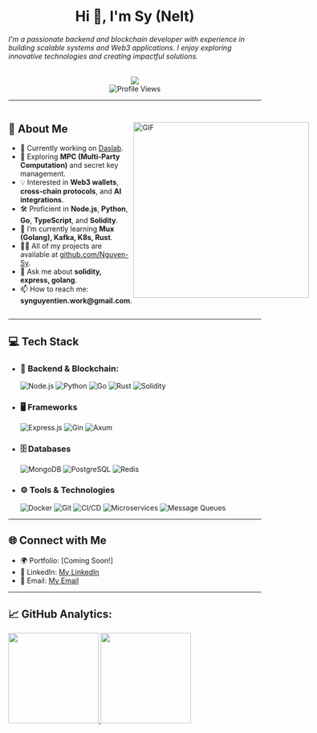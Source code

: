 <h1 align="center">Hi 👋, I'm Sy (Nelt)</h1>
<h6>I'm a passionate backend and blockchain developer with experience in building scalable systems and Web3 applications. I enjoy exploring innovative technologies and creating impactful solutions.</h6>

<div align="center">
  <img src="https://user-images.githubusercontent.com/22107794/139580686-887df369-edb8-4bc8-b607-4fbf6d7e4866.gif">
</div>

<div align="center">
  <img src="https://komarev.com/ghpvc/?username=Nguyen-Sy&color=blue" alt="Profile Views" />
</div>

---

<div style="display: flex; align-items: center; justify-content: space-between;">
  <div>
    <h2>🚀 About Me</h2>
    <ul>
      <li>🔭 Currently working on <a href="https://github.com/Daslab">Daslab</a>.</li>
      <li>🌱 Exploring <b>MPC (Multi-Party Computation)</b> and secret key management.</li>
      <li>💡 Interested in <b>Web3 wallets</b>, <b>cross-chain protocols</b>, and <b>AI integrations</b>.</li>
      <li>🛠️ Proficient in <b>Node.js</b>, <b>Python</b>, <b>Go</b>, <b>TypeScript</b>, and <b>Solidity</b>.</li>
      <li>🌱 I’m currently learning <b>Mux (Golang), Kafka, K8s, Rust</b>.</li>
      <li>👨‍💻 All of my projects are available at <a href="https://github.com/Nguyen-Sy">github.com/Nguyen-Sy</a>.</li>
      <li>💬 Ask me about <b>solidity, express, golang</b>.</li>
      <li>📫 How to reach me: <b>synguyentien.work@gmail.com</b>.</li>
    </ul>
  </div>
  <img align="right" alt="GIF" src="https://images-cdn.exchange.art/qshqgr0cjqmr5phD1tK-3gnohYWmfcXwx6VWnk27o38?ext=fastly&optimize=medium" width="350px" />
</div>



---
## 💻 Tech Stack
* ### 🚀 Backend & Blockchain: 
    ![Node.js](https://img.shields.io/badge/Node.js-339933?style=for-the-badge&logo=nodedotjs&logoColor=white) ![Python](https://img.shields.io/badge/Python-3776AB?style=for-the-badge&logo=python&logoColor=white) ![Go](https://img.shields.io/badge/Go-00ADD8?style=for-the-badge&logo=go&logoColor=white) ![Rust](https://img.shields.io/badge/Rust-000000?style=for-the-badge&logo=rust&logoColor=white) ![Solidity](https://img.shields.io/badge/Solidity-363636?style=for-the-badge&logo=ethereum&logoColor=white)

* ### 🖥️  Frameworks
    ![Express.js](https://img.shields.io/badge/Express.js-000000?style=for-the-badge&logo=express&logoColor=white) ![Gin](https://img.shields.io/badge/Gin-00ADD8?style=for-the-badge&logo=go&logoColor=white) ![Axum](https://img.shields.io/badge/Axum-F7DF1E?style=for-the-badge&logo=rust&logoColor=black)

* ### 🗄️ Databases
    ![MongoDB](https://img.shields.io/badge/MongoDB-47A248?style=for-the-badge&logo=mongodb&logoColor=white) ![PostgreSQL](https://img.shields.io/badge/PostgreSQL-336791?style=for-the-badge&logo=postgresql&logoColor=white) ![Redis](https://img.shields.io/badge/Redis-DC382D?style=for-the-badge&logo=redis&logoColor=white)

* ### ⚙️ Tools & Technologies
    ![Docker](https://img.shields.io/badge/Docker-2496ED?style=for-the-badge&logo=docker&logoColor=white) ![Git](https://img.shields.io/badge/Git-F05032?style=for-the-badge&logo=git&logoColor=white) ![CI/CD](https://img.shields.io/badge/CI%2FCD-3EAAAF?style=for-the-badge&logo=githubactions&logoColor=white) ![Microservices](https://img.shields.io/badge/Microservices-3A75C4?style=for-the-badge&logo=activemq&logoColor=white) ![Message Queues](https://img.shields.io/badge/Message_Queues-FF6F00?style=for-the-badge&logo=rabbitmq&logoColor=white)
---
## 🌐 Connect with Me
- 🌍 Portfolio: [Coming Soon!]
- 💼 LinkedIn: [My LinkedIn](https://www.linkedin.com/in/sy-nguyen-tien-814a8b244/)
- 📧 Email: [My Email](synguyentien.work@gmail.com)
---
<h2>📈 <strong>GitHub Analytics:</strong></h2>  

<div align="left">
  <a href="https://github.com/nguyen-sy" >
    <img height="180em" src="https://github-readme-stats.vercel.app/api?username=nguyen-sy&show_icons=true&theme=dracula&include_all_commits=true&count_private=true"/>
    <img height="180em" src="https://github-readme-stats.vercel.app/api/top-langs/?username=nguyen-sy&layout=compact&langs_count=7&theme=dracula"/>
  </a>
 </div>